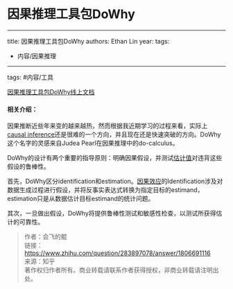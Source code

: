 # 因果推理工具包DoWhy


---
title: 因果推理工具包DoWhy
authors: Ethan Lin
year:
tags:
  - 内容/因果推理 
---


tags: #内容/工具 

[因果推理工具包DoWhy线上文档](https://microsoft.github.io/dowhy/)

#### 相关介绍：

因果推断近些年来变的越来越热，然而根据我近期学习的过程来看，实际上[causal inference](https://www.zhihu.com/search?q=causal+inference&search_source=Entity&hybrid_search_source=Entity&hybrid_search_extra=%7B%22sourceType%22%3A%22answer%22%2C%22sourceId%22%3A1806691116%7D)还是很难的一个方向，并且现在还是快速突破的方向。DoWhy这个名字的灵感来自Judea Pearl在因果推理中的do-calculus。

  

DoWhy的设计有两个重要的指导原则：明确因果假设，并测试[估计值](https://www.zhihu.com/search?q=%E4%BC%B0%E8%AE%A1%E5%80%BC&search_source=Entity&hybrid_search_source=Entity&hybrid_search_extra=%7B%22sourceType%22%3A%22answer%22%2C%22sourceId%22%3A1806691116%7D)对违背这些假设的鲁棒性。

首先，DoWhy区分identification和estimation。[因果效应](https://www.zhihu.com/search?q=%E5%9B%A0%E6%9E%9C%E6%95%88%E5%BA%94&search_source=Entity&hybrid_search_source=Entity&hybrid_search_extra=%7B%22sourceType%22%3A%22answer%22%2C%22sourceId%22%3A1806691116%7D)的Identification涉及对数据生成过程进行假设，并将反事实表达式转换为指定目标的estimand，estimation只是从数据估计目标estimand的统计问题。

其次，一旦做出假设，DoWhy将提供鲁棒性测试和敏感性检查，以测试所获得估计的可靠性。

  
  
> 作者：会飞的鲲  
> 链接：https://www.zhihu.com/question/283897078/answer/1806691116  
> 来源：知乎  
> 著作权归作者所有。商业转载请联系作者获得授权，非商业转载请注明出处。
